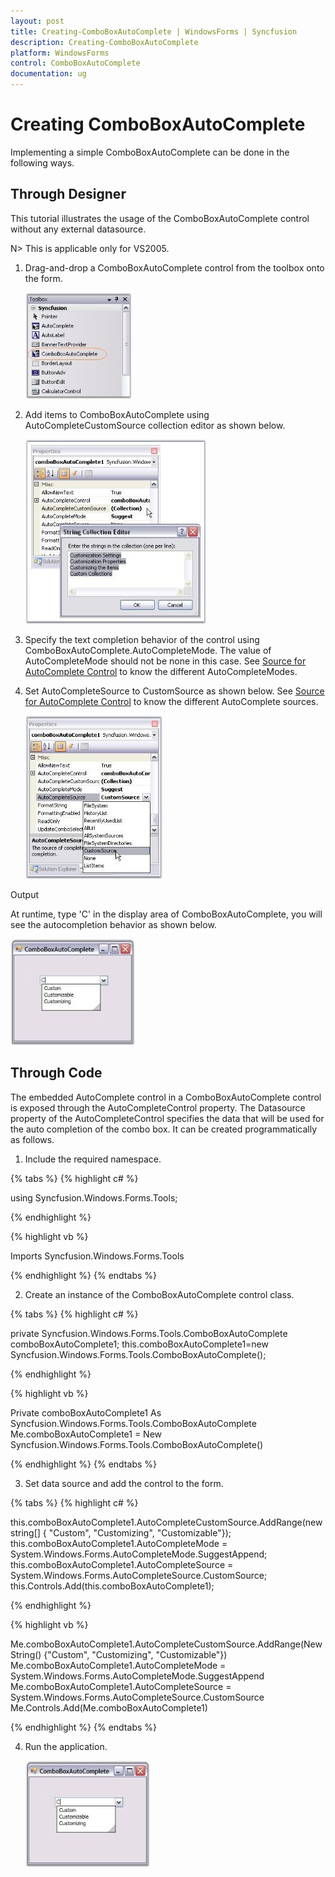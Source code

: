 ```yaml
---
layout: post
title: Creating-ComboBoxAutoComplete | WindowsForms | Syncfusion
description: Creating-ComboBoxAutoComplete
platform: WindowsForms
control: ComboBoxAutoComplete
documentation: ug
---
```



# Creating ComboBoxAutoComplete


Implementing a simple ComboBoxAutoComplete can be done in the following ways.

## Through Designer	

 This tutorial illustrates the usage of the ComboBoxAutoComplete control without any external datasource.


N> This is applicable only for VS2005.

1. Drag-and-drop a ComboBoxAutoComplete control from the toolbox onto the form.

   ![](ComboBoxAutoComplete-Images/Overview_img39.jpeg) 



2. Add items to ComboBoxAutoComplete using AutoCompleteCustomSource collection editor as shown below.

   ![](ComboBoxAutoComplete-Images/Overview_img40.jpeg)



3. Specify the text completion behavior of the control using ComboBoxAutoComplete.AutoCompleteMode. The value of AutoCompleteMode should not be none in this case. See [Source for AutoComplete Control](/windowsforms/autocomplete/datasource#source-for-autocomplete-control) to know the different AutoCompleteModes. 
4. Set AutoCompleteSource to CustomSource as shown below. See  [Source for AutoComplete Control](/windowsforms/autocomplete/datasource#source-for-autocomplete-control) to know the different AutoComplete sources.

    ![](ComboBoxAutoComplete-Images/Overview_img41.jpeg) 



Output

At runtime, type 'C' in the display area of ComboBoxAutoComplete, you will see the autocompletion behavior as shown below.

![](ComboBoxAutoComplete-Images/Overview_img42.jpeg)



## Through Code

The embedded AutoComplete control in a ComboBoxAutoComplete control is exposed through the AutoCompleteControl property. The Datasource property of the AutoCompleteControl specifies the data that will be used for the auto completion of the combo box. It can be created programmatically as follows.

1. Include the required namespace.
 

{% tabs %}
{% highlight c# %}

using Syncfusion.Windows.Forms.Tools;

{% endhighlight %}

{% highlight vb %}

Imports Syncfusion.Windows.Forms.Tools

{% endhighlight %}
{% endtabs %} 

2. Create an instance of the ComboBoxAutoComplete control class.

{% tabs %}
{% highlight c# %}

private Syncfusion.Windows.Forms.Tools.ComboBoxAutoComplete comboBoxAutoComplete1;
this.comboBoxAutoComplete1=new Syncfusion.Windows.Forms.Tools.ComboBoxAutoComplete();

{% endhighlight %}

{% highlight vb %}

Private comboBoxAutoComplete1 As Syncfusion.Windows.Forms.Tools.ComboBoxAutoComplete
Me.comboBoxAutoComplete1 = New Syncfusion.Windows.Forms.Tools.ComboBoxAutoComplete()

{% endhighlight %}
{% endtabs %}

3. Set data source and add the control to the form.

{% tabs %}
{% highlight c# %}

this.comboBoxAutoComplete1.AutoCompleteCustomSource.AddRange(new string[] { "Custom", "Customizing", "Customizable"});
this.comboBoxAutoComplete1.AutoCompleteMode = System.Windows.Forms.AutoCompleteMode.SuggestAppend;
this.comboBoxAutoComplete1.AutoCompleteSource = System.Windows.Forms.AutoCompleteSource.CustomSource;
this.Controls.Add(this.comboBoxAutoComplete1);

{% endhighlight %}

{% highlight vb %}
 
Me.comboBoxAutoComplete1.AutoCompleteCustomSource.AddRange(New String() {"Custom", "Customizing", "Customizable"}) 
Me.comboBoxAutoComplete1.AutoCompleteMode = System.Windows.Forms.AutoCompleteMode.SuggestAppend 
Me.comboBoxAutoComplete1.AutoCompleteSource = System.Windows.Forms.AutoCompleteSource.CustomSource 
Me.Controls.Add(Me.comboBoxAutoComplete1)

{% endhighlight %}
{% endtabs %}

4. Run the application.

   ![](ComboBoxAutoComplete-Images/Overview_img43.jpeg)



